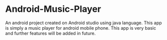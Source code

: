 # Android-Music-Player
An android project created on Android studio using java language. This app is simply a music player for android mobile phone. This app is very basic and further features will be added in future.
